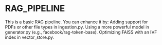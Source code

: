 # RAG_PIPELINE
This is a basic RAG pipeline. You can enhance it by: Adding support for PDFs or other file types in ingestion.py. Using a more powerful model in generator.py (e.g., facebook/rag-token-base). Optimizing FAISS with an IVF index in vector_store.py.
